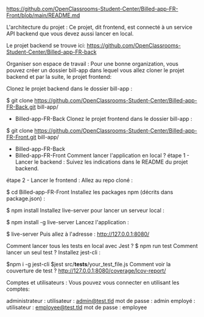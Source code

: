 https://github.com/OpenClassrooms-Student-Center/Billed-app-FR-Front/blob/main/README.md

L'architecture du projet :
Ce projet, dit frontend, est connecté à un service API backend que vous devez aussi lancer en local.

Le projet backend se trouve ici: https://github.com/OpenClassrooms-Student-Center/Billed-app-FR-back

Organiser son espace de travail :
Pour une bonne organization, vous pouvez créer un dossier bill-app dans lequel vous allez cloner le projet backend et par la suite, le projet frontend:

Clonez le projet backend dans le dossier bill-app :

$ git clone https://github.com/OpenClassrooms-Student-Center/Billed-app-FR-Back.git
bill-app/
   - Billed-app-FR-Back
Clonez le projet frontend dans le dossier bill-app :

$ git clone https://github.com/OpenClassrooms-Student-Center/Billed-app-FR-Front.git
bill-app/
   - Billed-app-FR-Back
   - Billed-app-FR-Front
Comment lancer l'application en local ?
étape 1 - Lancer le backend :
Suivez les indications dans le README du projet backend.

étape 2 - Lancer le frontend :
Allez au repo cloné :

$ cd Billed-app-FR-Front
Installez les packages npm (décrits dans package.json) :

$ npm install
Installez live-server pour lancer un serveur local :

$ npm install -g live-server
Lancez l'application :

$ live-server
Puis allez à l'adresse : http://127.0.0.1:8080/

Comment lancer tous les tests en local avec Jest ?
$ npm run test
Comment lancer un seul test ?
Installez jest-cli :

$npm i -g jest-cli
$jest src/__tests__/your_test_file.js
Comment voir la couverture de test ?
http://127.0.0.1:8080/coverage/lcov-report/

Comptes et utilisateurs :
Vous pouvez vous connecter en utilisant les comptes:

administrateur :
utilisateur : admin@test.tld 
mot de passe : admin
employé :
utilisateur : employee@test.tld
mot de passe : employee
